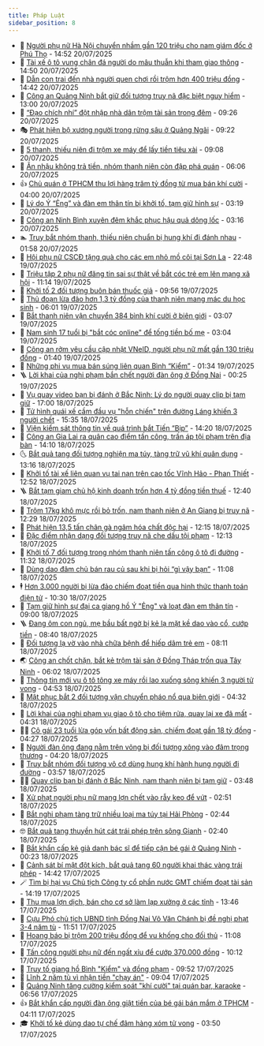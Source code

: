 ```yaml
---
title: Pháp Luật
sidebar_position: 8
---
```


<!-- dantri-phap-luat:START -->
- 🌊 [Người phụ nữ Hà Nội chuyển nhầm gần 120 triệu cho nam giám đốc ở Phú Thọ](https://dantri.com.vn/phap-luat/nguoi-phu-nu-ha-noi-chuyen-nham-gan-120-trieu-cho-nam-giam-doc-o-phu-tho-20250720214757977.htm) - 14:52 20/07/2025
- 🐲 [Tài xế ô tô vung chân đá người do mâu thuẫn khi tham giao thông](https://dantri.com.vn/phap-luat/tai-xe-o-to-vung-chan-da-nguoi-do-mau-thuan-khi-tham-giao-thong-20250720212139709.htm) - 14:50 20/07/2025
- 🌁 [Dẫn con trai đến nhà người quen chơi rồi trộm hơn 400 triệu đồng](https://dantri.com.vn/phap-luat/dan-con-trai-den-nha-nguoi-quen-choi-roi-trom-hon-400-trieu-dong-20250720190837755.htm) - 14:42 20/07/2025
- 🎃 [Công an Quảng Ninh bắt giữ đối tượng truy nã đặc biệt nguy hiểm](https://dantri.com.vn/phap-luat/cong-an-quang-ninh-bat-giu-doi-tuong-truy-na-dac-biet-nguy-hiem-20250720195513369.htm) - 13:00 20/07/2025
- 🦅 [“Đạo chích nhí” đột nhập nhà dân trộm tài sản trong đêm](https://dantri.com.vn/phap-luat/dao-chich-nhi-dot-nhap-nha-dan-trom-tai-san-trong-dem-20250720160816088.htm) - 09:26 20/07/2025
- 🎭 [Phát hiện bộ xương người trong rừng sâu ở Quảng Ngãi](https://dantri.com.vn/phap-luat/phat-hien-bo-xuong-nguoi-trong-rung-sau-o-quang-ngai-20250720152325758.htm) - 09:22 20/07/2025
- 🤗 [5 thanh, thiếu niên đi trộm xe máy để lấy tiền tiêu xài](https://dantri.com.vn/phap-luat/5-thanh-thieu-nien-di-trom-xe-may-de-lay-tien-tieu-xai-20250720153912676.htm) - 09:08 20/07/2025
- 🚀 [Ăn nhậu không trả tiền, nhóm thanh niên còn đập phá quán](https://dantri.com.vn/phap-luat/an-nhau-khong-tra-tien-nhom-thanh-nien-con-dap-pha-quan-20250720121732553.htm) - 06:06 20/07/2025
- 👍 [Chủ quán ở TPHCM thu lợi hàng trăm tỷ đồng từ mua bán khí cười](https://dantri.com.vn/phap-luat/chu-quan-o-tphcm-thu-loi-hang-tram-ty-dong-tu-mua-ban-khi-cuoi-20250720103821983.htm) - 04:00 20/07/2025
- 🧐 [Lý do Ý “Ẻng” và đàn em thân tín bị khởi tố, tạm giữ hình sự](https://dantri.com.vn/phap-luat/ly-do-y-eng-va-dan-em-than-tin-bi-khoi-to-tam-giu-hinh-su-20250720095121872.htm) - 03:19 20/07/2025
- 🫶 [Công an Ninh Bình xuyên đêm khắc phục hậu quả dông lốc](https://dantri.com.vn/phap-luat/cong-an-ninh-binh-xuyen-dem-khac-phuc-hau-qua-dong-loc-20250720095359119.htm) - 03:16 20/07/2025
- 🏊 [Truy bắt nhóm thanh, thiếu niên chuẩn bị hung khí đi đánh nhau](https://dantri.com.vn/phap-luat/truy-bat-nhom-thanh-thieu-nien-chuan-bi-hung-khi-di-danh-nhau-20250720083720745.htm) - 01:58 20/07/2025
- 🌋 [Hội phụ nữ CSCĐ tặng quà cho các em nhỏ mồ côi tại Sơn La](https://dantri.com.vn/phap-luat/hoi-phu-nu-cscd-tang-qua-cho-cac-em-nho-mo-coi-tai-son-la-20250720051238089.htm) - 22:48 19/07/2025
- 👹 [Triệu tập 2 phụ nữ đăng tin sai sự thật về bắt cóc trẻ em lên mạng xã hội](https://dantri.com.vn/phap-luat/trieu-tap-2-phu-nu-dang-tin-sai-su-that-ve-bat-coc-tre-em-len-mang-xa-hoi-20250719175808847.htm) - 11:14 19/07/2025
- 🫣 [Khởi tố 2 đối tượng buôn bán thuốc giả](https://dantri.com.vn/phap-luat/khoi-to-2-doi-tuong-buon-ban-thuoc-gia-20250719163043197.htm) - 09:56 19/07/2025
- 🎃 [Thủ đoạn lừa đảo hơn 1,3 tỷ đồng của thanh niên mang mác du học sinh](https://dantri.com.vn/phap-luat/thu-doan-lua-dao-hon-13-ty-dong-cua-thanh-nien-mang-mac-du-hoc-sinh-20250719102615096.htm) - 06:01 19/07/2025
- 🌝 [Bắt thanh niên vận chuyển 384 bình khí cười ở biên giới](https://dantri.com.vn/phap-luat/bat-thanh-nien-van-chuyen-384-binh-khi-cuoi-o-bien-gioi-20250719095633269.htm) - 03:07 19/07/2025
- 🚀 [Nam sinh 17 tuổi bị &quot;bắt cóc online&quot; để tống tiền bố mẹ](https://dantri.com.vn/phap-luat/nam-sinh-17-tuoi-bi-bat-coc-online-de-tong-tien-bo-me-20250719094258134.htm) - 03:04 19/07/2025
- 🥷 [Công an rởm yêu cầu cập nhật VNeID, người phụ nữ mất gần 130 triệu đồng](https://dantri.com.vn/phap-luat/cong-an-rom-yeu-cau-cap-nhat-vneid-nguoi-phu-nu-mat-gan-130-trieu-dong-20250718223608817.htm) - 01:40 19/07/2025
- 👺 [Những phi vụ mua bán súng liên quan Bình “Kiểm”](https://dantri.com.vn/phap-luat/nhung-phi-vu-mua-ban-sung-lien-quan-binh-kiem-20250719072103611.htm) - 01:34 19/07/2025
- 🪜 [Lời khai của nghi phạm bắn chết người đàn ông ở Đồng Nai](https://dantri.com.vn/phap-luat/loi-khai-cua-nghi-pham-ban-chet-nguoi-dan-ong-o-dong-nai-20250717203612666.htm) - 00:25 19/07/2025
- 🦄 [Vụ quay video bạn bị đánh ở Bắc Ninh: Lý do người quay clip bị tạm giữ](https://dantri.com.vn/phap-luat/vu-quay-video-ban-bi-danh-o-bac-ninh-ly-do-nguoi-quay-clip-bi-tam-giu-20250718223213999.htm) - 17:00 18/07/2025
- 🦍 [Tử hình quái xế cầm đầu vụ &quot;hỗn chiến&quot; trên đường Láng khiến 3 người chết](https://dantri.com.vn/phap-luat/tu-hinh-quai-xe-cam-dau-vu-hon-chien-tren-duong-lang-khien-3-nguoi-chet-20250718222942428.htm) - 15:35 18/07/2025
- 🌁 [Viện kiểm sát thông tin về quá trình bắt Tiến “Bịp”](https://dantri.com.vn/phap-luat/vien-kiem-sat-thong-tin-ve-qua-trinh-bat-tien-bip-20250718211332422.htm) - 14:20 18/07/2025
- 💯 [Công an Gia Lai ra quân cao điểm tấn công, trấn áp tội phạm trên địa bàn](https://dantri.com.vn/phap-luat/cong-an-gia-lai-ra-quan-cao-diem-tan-cong-tran-ap-toi-pham-tren-dia-ban-20250718202222929.htm) - 14:10 18/07/2025
- 🌜 [Bắt quả tang đối tượng nghiện ma túy, tàng trữ vũ khí quân dụng](https://dantri.com.vn/phap-luat/bat-qua-tang-doi-tuong-nghien-ma-tuy-tang-tru-vu-khi-quan-dung-20250718195613797.htm) - 13:16 18/07/2025
- 👹 [Khởi tố tài xế liên quan vụ tai nạn trên cao tốc Vĩnh Hảo - Phan Thiết](https://dantri.com.vn/phap-luat/khoi-to-tai-xe-lien-quan-vu-tai-nan-tren-cao-toc-vinh-hao-phan-thiet-20250718194128175.htm) - 12:52 18/07/2025
- 🪜 [Bắt tạm giam chủ hộ kinh doanh trốn hơn 4 tỷ đồng tiền thuế](https://dantri.com.vn/phap-luat/bat-tam-giam-chu-ho-kinh-doanh-tron-hon-4-ty-dong-tien-thue-20250718193432791.htm) - 12:40 18/07/2025
- 🦩 [Trộm 17kg khô mực rồi bỏ trốn, nam thanh niên ở An Giang bị truy nã](https://dantri.com.vn/phap-luat/trom-17kg-kho-muc-roi-bo-tron-nam-thanh-nien-o-an-giang-bi-truy-na-20250718191830868.htm) - 12:29 18/07/2025
- 💂 [Phát hiện 13,5 tấn chân gà ngâm hóa chất độc hại](https://dantri.com.vn/phap-luat/phat-hien-135-tan-chan-ga-ngam-hoa-chat-doc-hai-20250718184737386.htm) - 12:15 18/07/2025
- 💃 [Đặc điểm nhận dạng đối tượng truy nã che dấu tội phạm](https://dantri.com.vn/phap-luat/dac-diem-nhan-dang-doi-tuong-truy-na-che-dau-toi-pham-20250718183701476.htm) - 12:13 18/07/2025
- 🧐 [Khởi tố 7 đối tượng trong nhóm thanh niên tấn công ô tô đi đường](https://dantri.com.vn/phap-luat/khoi-to-7-doi-tuong-trong-nhom-thanh-nien-tan-cong-o-to-di-duong-20250718182552492.htm) - 11:32 18/07/2025
- 🤗 [Dùng dao đâm chủ bán rau củ sau khi bị hỏi “gì vậy bạn”](https://dantri.com.vn/phap-luat/dung-dao-dam-chu-ban-rau-cu-sau-khi-bi-hoi-gi-vay-ban-20250718175158131.htm) - 11:08 18/07/2025
- 🕴 [Hơn 3.000 người bị lừa đảo chiếm đoạt tiền qua hình thức thanh toán điện tử](https://dantri.com.vn/phap-luat/hon-3000-nguoi-bi-lua-dao-chiem-doat-tien-qua-hinh-thuc-thanh-toan-dien-tu-20250718171330502.htm) - 10:30 18/07/2025
- 🐎 [Tạm giữ hình sự đại ca giang hồ Ý &quot;Ẻng&quot; và loạt đàn em thân tín](https://dantri.com.vn/phap-luat/tam-giu-hinh-su-dai-ca-giang-ho-y-eng-va-loat-dan-em-than-tin-20250718154641041.htm) - 09:00 18/07/2025
- 🪜 [Đang ôm con ngủ, mẹ bầu bất ngờ bị kẻ lạ mặt kề dao vào cổ, cướp tiền](https://dantri.com.vn/phap-luat/dang-om-con-ngu-me-bau-bat-ngo-bi-ke-la-mat-ke-dao-vao-co-cuop-tien-20250718150530770.htm) - 08:40 18/07/2025
- 🤭 [Đối tượng lạ vờ vào nhà chữa bệnh để hiếp dâm trẻ em](https://dantri.com.vn/phap-luat/doi-tuong-la-vo-vao-nha-chua-benh-de-hiep-dam-tre-em-20250718145608815.htm) - 08:11 18/07/2025
- 🌏 [Công an chốt chặn, bắt kẻ trộm tài sản ở Đồng Tháp trốn qua Tây Ninh](https://dantri.com.vn/phap-luat/cong-an-chot-chan-bat-ke-trom-tai-san-o-dong-thap-tron-qua-tay-ninh-20250718125549471.htm) - 06:02 18/07/2025
- 🎃 [Thông tin mới vụ ô tô tông xe máy rồi lao xuống sông khiến 3 người tử vong](https://dantri.com.vn/phap-luat/thong-tin-moi-vu-o-to-tong-xe-may-roi-lao-xuong-song-khien-3-nguoi-tu-vong-20250718114411257.htm) - 04:53 18/07/2025
- 🗽 [Mật phục bắt 2 đối tượng vận chuyển pháo nổ qua biên giới](https://dantri.com.vn/phap-luat/mat-phuc-bat-2-doi-tuong-van-chuyen-phao-no-qua-bien-gioi-20250718105144600.htm) - 04:32 18/07/2025
- 🌁 [Lời khai của nghi phạm vụ giao ô tô cho tiệm rửa, quay lại xe đã mất](https://dantri.com.vn/phap-luat/loi-khai-cua-nghi-pham-vu-giao-o-to-cho-tiem-rua-quay-lai-xe-da-mat-20250718111912993.htm) - 04:31 18/07/2025
- 🧑‍💻 [Cô gái 23 tuổi lừa góp vốn bất động sản, chiếm đoạt gần 18 tỷ đồng](https://dantri.com.vn/phap-luat/co-gai-23-tuoi-lua-gop-von-bat-dong-san-chiem-doat-gan-18-ty-dong-20250718110833063.htm) - 04:27 18/07/2025
- 🌮 [Người đàn ông đang nằm trên võng bị đối tượng xông vào đâm trọng thương](https://dantri.com.vn/phap-luat/nguoi-dan-ong-dang-nam-tren-vong-bi-doi-tuong-xong-vao-dam-trong-thuong-20250718102806014.htm) - 04:20 18/07/2025
- 🤗 [Truy bắt nhóm đối tượng vô cớ dùng hung khí hành hung người đi đường](https://dantri.com.vn/phap-luat/truy-bat-nhom-doi-tuong-vo-co-dung-hung-khi-hanh-hung-nguoi-di-duong-20250718094728824.htm) - 03:57 18/07/2025
- 👨‍🏫 [Quay clip bạn bị đánh ở Bắc Ninh, nam thanh niên bị tạm giữ](https://dantri.com.vn/phap-luat/quay-clip-ban-bi-danh-o-bac-ninh-nam-thanh-nien-bi-tam-giu-20250718104430101.htm) - 03:48 18/07/2025
- 🎉 [Xử phạt người phụ nữ mang lợn chết vào rẫy keo để vứt](https://dantri.com.vn/phap-luat/xu-phat-nguoi-phu-nu-mang-lon-chet-vao-ray-keo-de-vut-20250718093631574.htm) - 02:51 18/07/2025
- 🤗 [Bắt nghi phạm tàng trữ nhiều loại ma túy tại Hải Phòng](https://dantri.com.vn/phap-luat/bat-nghi-pham-tang-tru-nhieu-loai-ma-tuy-tai-hai-phong-20250718093031342.htm) - 02:44 18/07/2025
- 🤓 [Bắt quả tang thuyền hút cát trái phép trên sông Gianh](https://dantri.com.vn/phap-luat/bat-qua-tang-thuyen-hut-cat-trai-phep-tren-song-gianh-20250718093402256.htm) - 02:40 18/07/2025
- 👹 [Bắt khẩn cấp kẻ giả danh bác sĩ để tiếp cận bé gái ở Quảng Ninh](https://dantri.com.vn/phap-luat/bat-khan-cap-ke-gia-danh-bac-si-de-tiep-can-be-gai-o-quang-ninh-20250718071940937.htm) - 00:23 18/07/2025
- 🐘 [Cảnh sát bí mật đột kích, bắt quả tang 60 người khai thác vàng trái phép](https://dantri.com.vn/phap-luat/canh-sat-bi-mat-dot-kich-bat-qua-tang-60-nguoi-khai-thac-vang-trai-phep-20250717213158145.htm) - 14:42 17/07/2025
- 🪄 [Tìm bị hại vụ Chủ tịch Công ty cổ phần nước GMT chiếm đoạt tài sản](https://dantri.com.vn/phap-luat/tim-bi-hai-vu-chu-tich-cong-ty-co-phan-nuoc-gmt-chiem-doat-tai-san-20250717211424046.htm) - 14:19 17/07/2025
- 💄 [Thu mua lợn dịch, bán cho cơ sở làm lạp xưởng ở các tỉnh](https://dantri.com.vn/phap-luat/thu-mua-lon-dich-ban-cho-co-so-lam-lap-xuong-o-cac-tinh-20250717201047051.htm) - 13:46 17/07/2025
- 🐎 [Cựu Phó chủ tịch UBND tỉnh Đồng Nai Võ Văn Chánh bị đề nghị phạt 3-4 năm tù](https://dantri.com.vn/phap-luat/cuu-pho-chu-tich-ubnd-tinh-dong-nai-vo-van-chanh-bi-de-nghi-phat-3-4-nam-tu-20250717182540176.htm) - 11:51 17/07/2025
- 💯 [Hoang báo bị trộm 200 triệu đồng để vu khống cho đối thủ](https://dantri.com.vn/phap-luat/hoang-bao-bi-trom-200-trieu-dong-de-vu-khong-cho-doi-thu-20250717172300437.htm) - 11:08 17/07/2025
- 💯 [Tấn công người phụ nữ đến ngất xỉu để cướp 370.000 đồng](https://dantri.com.vn/phap-luat/tan-cong-nguoi-phu-nu-den-ngat-xiu-de-cuop-370000-dong-20250717162954456.htm) - 10:12 17/07/2025
- 🌈 [Truy tố giang hồ Bình &quot;Kiểm&quot; và đồng phạm](https://dantri.com.vn/phap-luat/truy-to-giang-ho-binh-kiem-va-dong-pham-20250717160622065.htm) - 09:52 17/07/2025
- 🧠 [Lĩnh 2 năm tù vì nhận tiền &quot;chạy án&quot;](https://dantri.com.vn/phap-luat/linh-2-nam-tu-vi-nhan-tien-chay-an-20250717135426256.htm) - 09:04 17/07/2025
- 🌈 [Quảng Ninh tăng cường kiểm soát &quot;khí cười&quot; tại quán bar, karaoke](https://dantri.com.vn/phap-luat/quang-ninh-tang-cuong-kiem-soat-khi-cuoi-tai-quan-bar-karaoke-20250717135147223.htm) - 06:56 17/07/2025
- 👍 [Bắt khẩn cấp người đàn ông giật tiền của bé gái bán mắm ở TPHCM](https://dantri.com.vn/phap-luat/bat-khan-cap-nguoi-dan-ong-giat-tien-cua-be-gai-ban-mam-o-tphcm-20250717110021021.htm) - 04:11 17/07/2025
- 🎓 [Khởi tố kẻ dùng dao tự chế đâm hàng xóm tử vong](https://dantri.com.vn/phap-luat/khoi-to-ke-dung-dao-tu-che-dam-hang-xom-tu-vong-20250717102803039.htm) - 03:50 17/07/2025<!-- dantri-phap-luat:END -->
